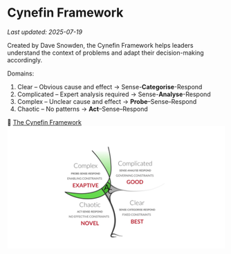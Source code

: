 # Cynefin Framework

_Last updated: 2025-07-19_

Created by Dave Snowden, the Cynefin Framework helps leaders understand the context of problems and adapt their decision-making accordingly.

Domains:
1. Clear – Obvious cause and effect → Sense-**Categorise**-Respond
2. Complicated – Expert analysis required → Sense-**Analyse**-Respond
3. Complex – Unclear cause and effect → **Probe**–Sense–Respond
4. Chaotic – No patterns → **Act**–Sense–Respond

🔗 [The Cynefin Framework](https://thecynefin.co/about-us/about-cynefin-framework/)  
![Cynefin Framework](../../images/cynefin-framework.webp)
